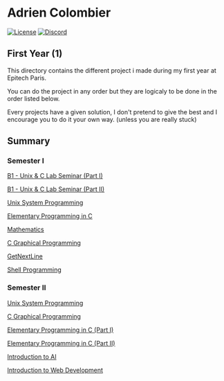 # Adrien Colombier

[![License](https://img.shields.io/badge/license-MIT-blue.svg)](https://opensource.org/licenses/MIT)
[![Discord](https://img.shields.io/discord/499285823058083882)](https://discord.gg/Pxrr6U5)

## First Year (1)

This directory contains the different project i made during my first year at Epitech Paris.

You can do the project in any order but they are logicaly to be done in the order listed below.

Every projects have a given solution, I don't pretend to give the best and I encourage you to do it your own way. (unless you are really stuck)

## Summary

### Semester I

[B1 - Unix & C Lab Seminar (Part I)](https://github.com/PixDay/Epitech/tree/master/First%20Year/Semester%20I/B1%20-%20Unix%20%26%20C%20Lab%20Seminar%20(Part%20I))

[B1 - Unix & C Lab Seminar (Part II)]()

[Unix System Programming](https://github.com/PixDay/Epitech/tree/master/First%20Year/Semester%20I/Unix%20System%20Programming)

[Elementary Programming in C](https://github.com/PixDay/Epitech/tree/master/First%20Year/Semester%20I/Elementary%20Programming%20in%20C)

[Mathematics](https://github.com/PixDay/Epitech/tree/master/First%20Year/Semester%20I/Mathematics)

[C Graphical Programming](https://github.com/PixDay/Epitech/tree/master/First%20Year/Semester%20I/C%20Graphical%20Programming)

[GetNextLine](https://github.com/PixDay/Epitech/tree/master/First%20Year/Semester%20I/GetNextLine)

[Shell Programming](https://github.com/PixDay/Epitech/tree/master/First%20Year/Semester%20I/Shell%20Programming)

### Semester II

[Unix System Programming](https://github.com/PixDay/Epitech/tree/master/First%20Year/Semester%20II/Unix%20System%20Programming)

[C Graphical Programming](https://github.com/PixDay/Epitech/tree/master/First%20Year/Semester%20II/C%20Graphical%20Programming)

[Elementary Programming in C (Part I)](https://github.com/PixDay/Epitech/tree/master/First%20Year/Semester%20II/Elementary%20Programming%20in%20C%20(Part%20I))

[Elementary Programming in C (Part II)](https://github.com/PixDay/Epitech/tree/master/First%20Year/Semester%20II/Elementary%20Programming%20in%20C%20(Part%20II))

[Introduction to AI](https://github.com/PixDay/Epitech/tree/master/First%20Year/Semester%20II/Introduction%20to%20AI/Dante)

[Introduction to Web Development](https://github.com/PixDay/Epitech/tree/master/First%20Year/Semester%20II/Introduction%20to%20Web%20Development/EPyTodo)
